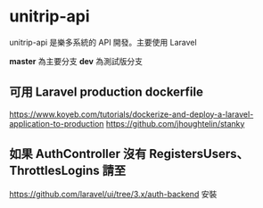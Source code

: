 # unitrip-api
unitrip-api 是樂多系統的 API 開發。主要使用 Laravel

**master** 為主要分支
**dev** 為測試版分支

## 可用 Laravel production dockerfile 
https://www.koyeb.com/tutorials/dockerize-and-deploy-a-laravel-application-to-production
https://github.com/jhoughtelin/stanky

## 如果 AuthController 沒有 RegistersUsers、ThrottlesLogins 請至
https://github.com/laravel/ui/tree/3.x/auth-backend
安裝
